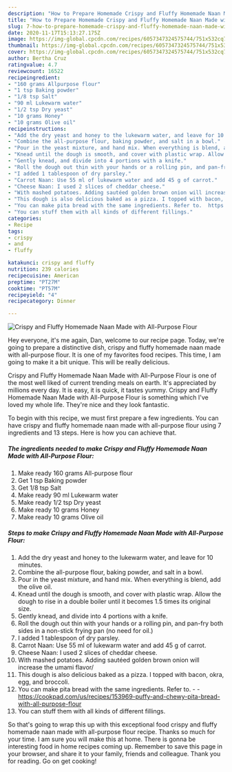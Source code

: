 ```yaml
---
description: "How to Prepare Homemade Crispy and Fluffy Homemade Naan Made with All-Purpose Flour"
title: "How to Prepare Homemade Crispy and Fluffy Homemade Naan Made with All-Purpose Flour"
slug: 7-how-to-prepare-homemade-crispy-and-fluffy-homemade-naan-made-with-all-purpose-flour
date: 2020-11-17T15:13:27.175Z
image: https://img-global.cpcdn.com/recipes/6057347324575744/751x532cq70/crispy-and-fluffy-homemade-naan-made-with-all-purpose-flour-recipe-main-photo.jpg
thumbnail: https://img-global.cpcdn.com/recipes/6057347324575744/751x532cq70/crispy-and-fluffy-homemade-naan-made-with-all-purpose-flour-recipe-main-photo.jpg
cover: https://img-global.cpcdn.com/recipes/6057347324575744/751x532cq70/crispy-and-fluffy-homemade-naan-made-with-all-purpose-flour-recipe-main-photo.jpg
author: Bertha Cruz
ratingvalue: 4.7
reviewcount: 16522
recipeingredient:
- "160 grams Allpurpose flour"
- "1 tsp Baking powder"
- "1/8 tsp Salt"
- "90 ml Lukewarm water"
- "1/2 tsp Dry yeast"
- "10 grams Honey"
- "10 grams Olive oil"
recipeinstructions:
- "Add the dry yeast and honey to the lukewarm water, and leave for 10 minutes."
- "Combine the all-purpose flour, baking powder, and salt in a bowl."
- "Pour in the yeast mixture, and hand mix. When everything is blend, add the olive oil."
- "Knead until the dough is smooth, and cover with plastic wrap. Allow the dough to rise in a double boiler until it becomes 1.5 times its original size."
- "Gently knead, and divide into 4 portions with a knife."
- "Roll the dough out thin with your hands or a rolling pin, and pan-fry both sides in a non-stick frying pan (no need for oil.)"
- "I added 1 tablespoon of dry parsley."
- "Carrot Naan: Use 55 ml of lukewarm water and add 45 g of carrot."
- "Cheese Naan: I used 2 slices of cheddar cheese."
- "With mashed potatoes. Adding sautéed golden brown onion will increase the umami flavor/"
- "This dough is also delicious baked as a pizza. I topped with bacon, okra, egg, and broccoli."
- "You can make pita bread with the same ingredients. Refer to.  https://cookpad.com/us/recipes/153969-puffy-and-chewy-pita-bread-with-all-purpose-flour"
- "You can stuff them with all kinds of different fillings."
categories:
- Recipe
tags:
- crispy
- and
- fluffy

katakunci: crispy and fluffy 
nutrition: 239 calories
recipecuisine: American
preptime: "PT27M"
cooktime: "PT57M"
recipeyield: "4"
recipecategory: Dinner

---
```



![Crispy and Fluffy Homemade Naan Made with All-Purpose Flour](https://img-global.cpcdn.com/recipes/6057347324575744/751x532cq70/crispy-and-fluffy-homemade-naan-made-with-all-purpose-flour-recipe-main-photo.jpg)

Hey everyone, it's me again, Dan, welcome to our recipe page. Today, we're going to prepare a distinctive dish, crispy and fluffy homemade naan made with all-purpose flour. It is one of my favorites food recipes. This time, I am going to make it a bit unique. This will be really delicious.

Crispy and Fluffy Homemade Naan Made with All-Purpose Flour is one of the most well liked of current trending meals on earth. It's appreciated by millions every day. It is easy, it is quick, it tastes yummy. Crispy and Fluffy Homemade Naan Made with All-Purpose Flour is something which I've loved my whole life. They're nice and they look fantastic.




To begin with this recipe, we must first prepare a few ingredients. You can have crispy and fluffy homemade naan made with all-purpose flour using 7 ingredients and 13 steps. Here is how you can achieve that.

<!--inarticleads1-->

##### The ingredients needed to make Crispy and Fluffy Homemade Naan Made with All-Purpose Flour:

1. Make ready 160 grams All-purpose flour
1. Get 1 tsp Baking powder
1. Get 1/8 tsp Salt
1. Make ready 90 ml Lukewarm water
1. Make ready 1/2 tsp Dry yeast
1. Make ready 10 grams Honey
1. Make ready 10 grams Olive oil




<!--inarticleads2-->

##### Steps to make Crispy and Fluffy Homemade Naan Made with All-Purpose Flour:

1. Add the dry yeast and honey to the lukewarm water, and leave for 10 minutes.
1. Combine the all-purpose flour, baking powder, and salt in a bowl.
1. Pour in the yeast mixture, and hand mix. When everything is blend, add the olive oil.
1. Knead until the dough is smooth, and cover with plastic wrap. Allow the dough to rise in a double boiler until it becomes 1.5 times its original size.
1. Gently knead, and divide into 4 portions with a knife.
1. Roll the dough out thin with your hands or a rolling pin, and pan-fry both sides in a non-stick frying pan (no need for oil.)
1. I added 1 tablespoon of dry parsley.
1. Carrot Naan: Use 55 ml of lukewarm water and add 45 g of carrot.
1. Cheese Naan: I used 2 slices of cheddar cheese.
1. With mashed potatoes. Adding sautéed golden brown onion will increase the umami flavor/
1. This dough is also delicious baked as a pizza. I topped with bacon, okra, egg, and broccoli.
1. You can make pita bread with the same ingredients. Refer to. -  - https://cookpad.com/us/recipes/153969-puffy-and-chewy-pita-bread-with-all-purpose-flour
1. You can stuff them with all kinds of different fillings.




So that's going to wrap this up with this exceptional food crispy and fluffy homemade naan made with all-purpose flour recipe. Thanks so much for your time. I am sure you will make this at home. There is gonna be interesting food in home recipes coming up. Remember to save this page in your browser, and share it to your family, friends and colleague. Thank you for reading. Go on get cooking!
